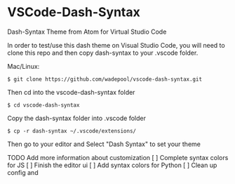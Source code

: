 # VSCode-Dash-Syntax
Dash-Syntax Theme from Atom for Virtual Studio Code

In order to test/use this dash theme on Visual Studio Code, you will need to clone this repo and then copy dash-syntax to your .vscode folder.

Mac/Linux:

`$ git clone https://github.com/wadepool/vscode-dash-syntax.git`

Then cd into the vscode-dash-syntax folder

`$ cd vscode-dash-syntax`

Copy the dash-syntax folder into .vscode folder

`$ cp -r dash-syntax ~/.vscode/extensions/`

Then go to your editor and Select "Dash Syntax" to set your theme

TODO
Add more information about customization
[ ] Complete syntax colors for JS
[ ] Finish the editor ui
[ ] Add syntax colors for Python
[ ] Clean up config and 

